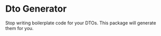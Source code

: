 ﻿# Dto Generator

Stop writing boilerplate code for your DTOs. This package will generate them for you.

